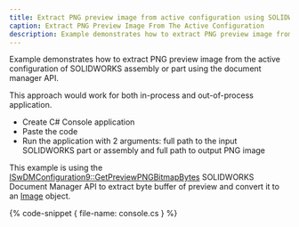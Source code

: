 ```yaml
---
title: Extract PNG preview image from active configuration using SOLIDWORKS Document Manager API
caption: Extract PNG Preview Image From The Active Configuration
description: Example demonstrates how to extract PNG preview image from the active configuration of SOLIDWORKS assembly or part using the document manager API.
---
```

Example demonstrates how to extract PNG preview image from the active configuration of SOLIDWORKS assembly or part using the document manager API.

This approach would work for both in-process and out-of-process application.

* Create C# Console application
* Paste the code
* Run the application with 2 arguments: full path to the input SOLIDWORKS part or assembly and full path to output PNG image

This example is using the [ISwDMConfiguration9::GetPreviewPNGBitmapBytes](https://help.solidworks.com/2018/english/api/swdocmgrapi/solidworks.interop.swdocumentmgr~solidworks.interop.swdocumentmgr.iswdmconfiguration9~getpreviewpngbitmapbytes.html) SOLIDWORKS Document Manager API to extract byte buffer of preview and convert it to an [Image](https://docs.microsoft.com/en-us/dotnet/api/system.drawing.image?view=netframework-4.7.2) object.

{% code-snippet { file-name: console.cs } %}
